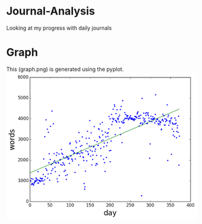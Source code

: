 # Journal-Analysis
Looking at my progress with daily journals

# Graph
This (graph.png) is generated using the pyplot.
![graph.png](https://raw.githubusercontent.com/RonnieNigash/Journal-Analysis/master/graph.png)
